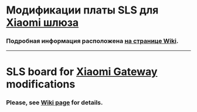 # Модификации платы SLS для [Xiaomi шлюза](https://modkam.ru/?p=1342)
### Подробная информация расположена [на странице Wiki](https://github.com/egony/MODKAM-XIAOMI-GATEWAY/wiki).
***
# SLS board for [Xiaomi Gateway](https://modkam.ru/?p=1342) modifications
### Please, see [Wiki page](https://github.com/egony/MODKAM-XIAOMI-GATEWAY/wiki) for details.
